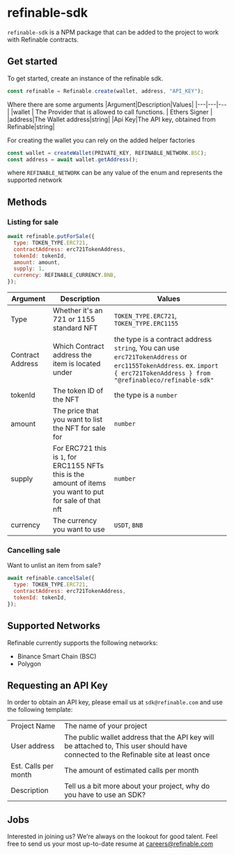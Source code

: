 # refinable-sdk

`refinable-sdk` is a NPM package that can be added to the project to work with Refinable contracts.

## Get started

To get started, create an instance of the refinable sdk.

```javascript
const refinable = Refinable.create(wallet, address, "API_KEY");
```

Where there are some arguments
|Argument|Description|Values|
|---|---|---|
|wallet | The Provider that is allowed to call functions. | Ethers Signer |
|address|The Wallet address|string|
|Api Key|The API key, obtained from Refinable|string|

For creating the wallet you can rely on the added helper factories

```javascript
const wallet = createWallet(PRIVATE_KEY, REFINABLE_NETWORK.BSC);
const address = await wallet.getAddress();
```

where `REFINABLE_NETWORK` can be any value of the enum and represents the supported network

## Methods

### Listing for sale

```javascript
await refinable.putForSale({
  type: TOKEN_TYPE.ERC721,
  contractAddress: erc721TokenAddress,
  tokenId: tokenId,
  amount: amount,
  supply: 1,
  currency: REFINABLE_CURRENCY.BNB,
});
```

| Argument         | Description                                                                                               | Values                                                                                                                                                                    |
| ---------------- | --------------------------------------------------------------------------------------------------------- | ------------------------------------------------------------------------------------------------------------------------------------------------------------------------- |
| Type             | Whether it's an 721 or 1155 standard NFT                                                                  | `TOKEN_TYPE.ERC721`, `TOKEN_TYPE.ERC1155`                                                                                                                                 |
| Contract Address | Which Contract address the item is located under                                                          | the type is a contract address `string`, You can use `erc721TokenAddress` or `erc1155TokenAddress`. ex. `import { erc721TokenAddress } from "@refinableco/refinable-sdk"` |
| tokenId          | The token ID of the NFT                                                                                   | the type is a `number`                                                                                                                                                    |
| amount           | The price that you want to list the NFT for sale for                                                      | `number`                                                                                                                                                                  |
| supply           | For ERC721 this is `1`, for ERC1155 NFTs this is the amount of items you want to put for sale of that nft | `number`                                                                                                                                                                  |
| currency         | The currency you want to use                                                                              | `USDT`, `BNB`                                                                                                                                                             |

### Cancelling sale

Want to unlist an item from sale?

```javascript
await refinable.cancelSale({
  type: TOKEN_TYPE.ERC721,
  contractAddress: erc721TokenAddress,
  tokenId: tokenId,
});
```

## Supported Networks

Refinable currently supports the following networks:

- Binance Smart Chain (BSC)
- Polygon

## Requesting an API Key

In order to obtain an API key, please email us at `sdk@refinable.com` and use the following template:

|                      |                                                                                                                                     |
| -------------------- | ----------------------------------------------------------------------------------------------------------------------------------- |
| Project Name         | The name of your project                                                                                                            |
| User address         | The public wallet address that the API key will be attached to, This user should have connected to the Refinable site at least once |
| Est. Calls per month | The amount of estimated calls per month                                                                                             |
| Description          | Tell us a bit more about your project, why do you have to use an SDK?                                                               |

## Jobs

Interested in joining us? We're always on the lookout for good talent. Feel free to send us your most up-to-date resume at careers@refinable.com
